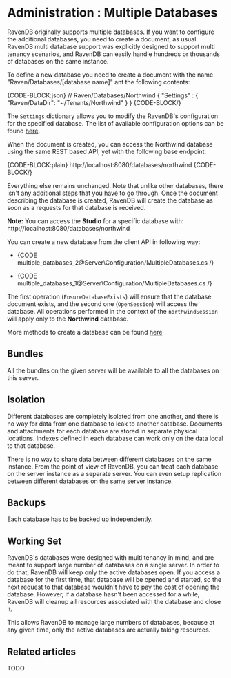 # Administration : Multiple Databases

RavenDB originally supports multiple databases. If you want to configure the additional databases, you need to create a document, as usual. RavenDB multi database support was explicitly designed to support multi tenancy scenarios, and RavenDB can easily handle hundreds or thousands of databases on the same instance.

To define a new database you need to create a document with the name "Raven/Databases/[database name]" ant the following contents:

{CODE-BLOCK:json}
// Raven/Databases/Northwind
{
    "Settings" : 
    { 
            "Raven/DataDir": "~/Tenants/Northwind"
    }
}
{CODE-BLOCK/}

The `Settings` dictionary allows you to modify the RavenDB's configuration for the specified database. The list of available configuration options can be found [here](../../server/configuration/configuration-options#availability-of-configuration-options).

When the document is created, you can access the Northwind database using the same REST based API, yet with the following base endpoint:

{CODE-BLOCK:plain}
    http://localhost:8080/databases/northwind
{CODE-BLOCK/}

Everything else remains unchanged. Note that unlike other databases, there isn't any additional steps that you have to go through. Once the document describing the database is created, RavenDB will create the database as soon as a requests for that database is received.

**Note:** You can access the **Studio** for a specific database with: http://localhost:8080/databases/northwind

You can create a new database from the client API in following way:



- {CODE multiple_databases_2@Server\Configuration/MultipleDatabases.cs /}



- {CODE multiple_databases_1@Server\Configuration/MultipleDatabases.cs /}

The first operation (`EnsureDatabaseExists`) will ensure that the database document exists, and the second one (`OpenSession`) will access the database. All operations performed in the context of the `northwindSession` will apply only to the **Northwind** database.

More methods to create a database can be found [here](../../client-api/commands/how-to/create-delete-database)

## Bundles

All the bundles on the given server will be available to all the databases on this server.

## Isolation

Different databases are completely isolated from one another, and there is no way for data from one database to leak to another database. Documents and attachments for each database are stored in separate physical locations. Indexes defined in each database can work only on the data local to that database.

There is no way to share data between different databases on the same instance. From the point of view of RavenDB, you can treat each database on the server instance as a separate server. You can even setup replication between different databases on the same server instance.

## Backups

Each database has to be backed up independently.

## Working Set

RavenDB's databases were designed with multi tenancy in mind, and are meant to support large number of databases on a single server. In order to do that, RavenDB will keep only the active databases open. If you access a database for the first time, that database will be opened and started, so the next request to that database wouldn't have to pay the cost of opening the database. However, if a database hasn't been accessed for a while, RavenDB will cleanup all resources associated with the database and close it.

This allows RavenDB to manage large numbers of databases, because at any given time, only the active databases are actually taking resources.

## Related articles

TODO